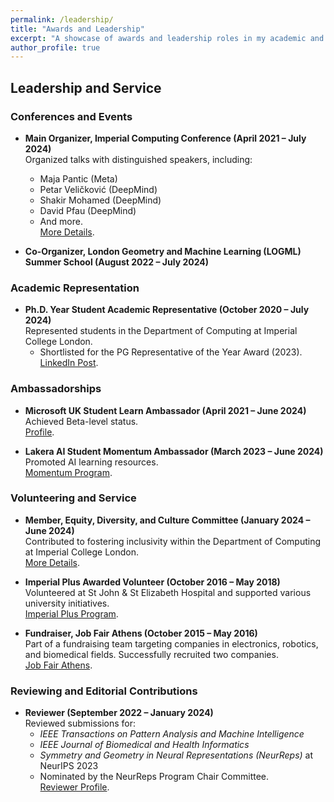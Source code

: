 ```yaml
---
permalink: /leadership/
title: "Awards and Leadership"
excerpt: "A showcase of awards and leadership roles in my academic and professional journey."
author_profile: true
---
```


## Leadership and Service  

### Conferences and Events  

- **Main Organizer, Imperial Computing Conference (April 2021 – July 2024)**  
   Organized talks with distinguished speakers, including:  
   - Maja Pantic (Meta)  
   - Petar Veličković (DeepMind)  
   - Shakir Mohamed (DeepMind)  
   - David Pfau (DeepMind)  
   - And more.  
   [More Details](https://bit.ly/icc22).  

- **Co-Organizer, London Geometry and Machine Learning (LOGML) Summer School (August 2022 – July 2024)**  

### Academic Representation  

- **Ph.D. Year Student Academic Representative (October 2020 – July 2024)**  
   Represented students in the Department of Computing at Imperial College London.  
   - Shortlisted for the PG Representative of the Year Award (2023).  
   [LinkedIn Post](https://www.linkedin.com/posts/konstantinos-barmpas_super-happy-to-be-shortlisted-for-the-pg-activity-7077236833759158272-NQTI?utm_source=share&utm_medium=member_desktop).  

### Ambassadorships  

- **Microsoft UK Student Learn Ambassador (April 2021 – June 2024)**  
   Achieved Beta-level status.  
   [Profile](https://studentambassadors.microsoft.com/en-US/profile/106866).  

- **Lakera AI Student Momentum Ambassador (March 2023 – June 2024)**  
   Promoted AI learning resources.  
   [Momentum Program](https://www.lakera.ai/momentum).  

### Volunteering and Service  

- **Member, Equity, Diversity, and Culture Committee (January 2024 – June 2024)**  
   Contributed to fostering inclusivity within the Department of Computing at Imperial College London.  
   [More Details](https://www.imperial.ac.uk/computing/about/equality-and-diversity/edcc/).  

- **Imperial Plus Awarded Volunteer (October 2016 – May 2018)**  
   Volunteered at St John & St Elizabeth Hospital and supported various university initiatives.  
   [Imperial Plus Program](https://www-d7.imperialcollegeunion.org/social-action/imperial-plus/recognition).  

- **Fundraiser, Job Fair Athens (October 2015 – May 2016)**  
   Part of a fundraising team targeting companies in electronics, robotics, and biomedical fields. Successfully recruited two companies.  
   [Job Fair Athens](https://www.jobfairathens.gr/).  

### Reviewing and Editorial Contributions  

- **Reviewer (September 2022 – January 2024)**  
   Reviewed submissions for:  
   - *IEEE Transactions on Pattern Analysis and Machine Intelligence*  
   - *IEEE Journal of Biomedical and Health Informatics*  
   - *Symmetry and Geometry in Neural Representations (NeurReps)* at NeurIPS 2023  
   - Nominated by the NeurReps Program Chair Committee.  
   [Reviewer Profile](https://www.webofscience.com/wos/author/record/GXW-2915-2022).  
